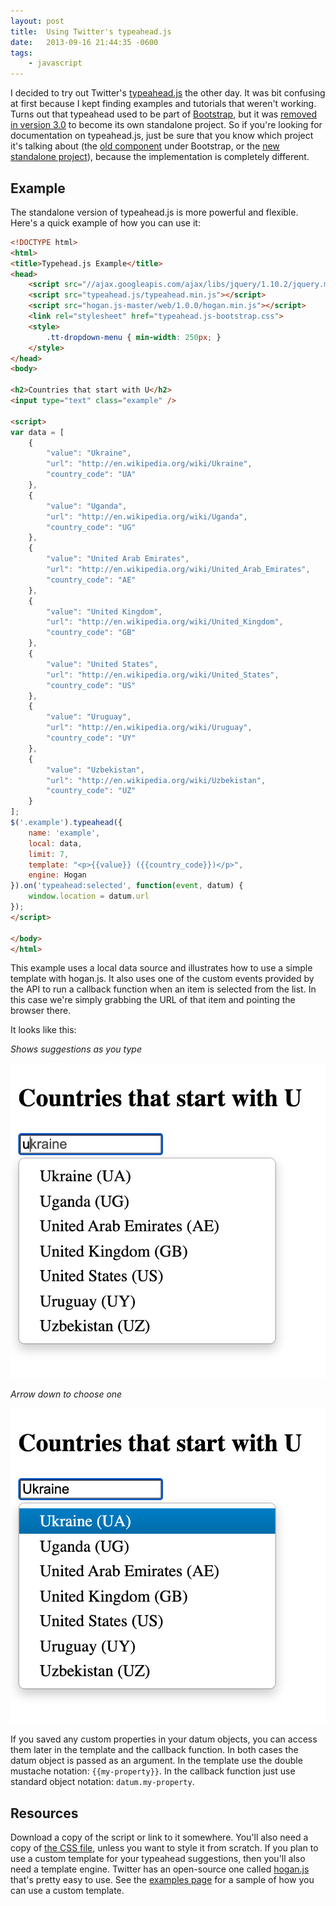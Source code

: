 ```yaml
---
layout: post
title:  Using Twitter's typeahead.js
date:   2013-09-16 21:44:35 -0600
tags:
    - javascript
---
```


I decided to try out Twitter's <a href="https://github.com/twitter/typeahead.js/" target="_blank">typeahead.js</a> the other day. It was bit confusing at first because I kept finding examples and tutorials that weren't working. Turns out that typeahead used to be part of <a href="http://getbootstrap.com" target="_blank">Bootstrap</a>, but it was <a href="https://github.com/twbs/bootstrap/releases/tag/v3.0.0" target="_blank">removed in version 3.0</a> to become its own standalone project. So if you're looking for documentation on typeahead.js, just be sure that you know which project it's talking about (the <a href="http://getbootstrap.com/2.3.2/javascript.html#typeahead" target="_blank">old component</a> under Bootstrap, or the <a href="https://github.com/twitter/typeahead.js/" target="_blank">new standalone project</a>), because the implementation is completely different.

## Example

The standalone version of typeahead.js is more powerful and flexible. Here's a quick example of how you can use it:

```html
<!DOCTYPE html>
<html>
<title>Typehead.js Example</title>
<head>
    <script src="//ajax.googleapis.com/ajax/libs/jquery/1.10.2/jquery.min.js"></script>
    <script src="typeahead.js/typeahead.min.js"></script>
    <script src="hogan.js-master/web/1.0.0/hogan.min.js"></script>
    <link rel="stylesheet" href="typeahead.js-bootstrap.css">
    <style>
        .tt-dropdown-menu { min-width: 250px; }
    </style>
</head>
<body>

<h2>Countries that start with U</h2>
<input type="text" class="example" />

<script>
var data = [
    {
        "value": "Ukraine",
        "url": "http://en.wikipedia.org/wiki/Ukraine",
        "country_code": "UA"
    },
    {
        "value": "Uganda",
        "url": "http://en.wikipedia.org/wiki/Uganda",
        "country_code": "UG"
    },
    {
        "value": "United Arab Emirates",
        "url": "http://en.wikipedia.org/wiki/United_Arab_Emirates",
        "country_code": "AE"
    },
    {
        "value": "United Kingdom",
        "url": "http://en.wikipedia.org/wiki/United_Kingdom",
        "country_code": "GB"
    },
    {
        "value": "United States",
        "url": "http://en.wikipedia.org/wiki/United_States",
        "country_code": "US"
    },
    {
        "value": "Uruguay",
        "url": "http://en.wikipedia.org/wiki/Uruguay",
        "country_code": "UY"
    },
    {
        "value": "Uzbekistan",
        "url": "http://en.wikipedia.org/wiki/Uzbekistan",
        "country_code": "UZ"
    }
];
$('.example').typeahead({
    name: 'example',
    local: data,
    limit: 7,
    template: "<p>{{value}} ({{country_code}})</p>",
    engine: Hogan
}).on('typeahead:selected', function(event, datum) {
    window.location = datum.url
});
</script>

</body>
</html>
```

This example uses a local data source and illustrates how to use a simple template with hogan.js. It also uses one of the custom events provided by the API to run a callback function when an item is selected from the list. In this case we're simply grabbing the URL of that item and pointing the browser there.

It looks like this:

*Shows suggestions as you type*

![Typeahead suggestions](../images/twitter-typeahead-1.png)

*Arrow down to choose one*

![Arrow down to choose suggestion](../images/twitter-typeahead-2.png)

If you saved any custom properties in your datum objects, you can access them later in the template and the callback function. In both cases the datum object is passed as an argument. In the template use the double mustache notation: `{{my-property}}`. In the callback function just use standard object notation: `datum.my-property`.

## Resources

Download a copy of the script or link to it somewhere. You'll also need a copy of <a href="https://github.com/jharding/typeahead.js-bootstrap.css" target="_blank">the CSS file</a>, unless you want to style it from scratch. If you plan to use a custom template for your typeahead suggestions, then you'll also need a template engine. Twitter has an open-source one called <a href="http://twitter.github.io/hogan.js/" target="_blank">hogan.js</a> that's pretty easy to use. See the <a href="http://twitter.github.io/typeahead.js/examples/" target="_blank">examples page</a> for a sample of how you can use a custom template.
